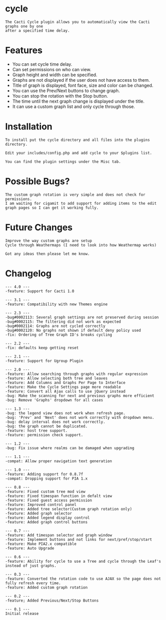 # cycle
 
    The Cacti Cycle plugin allows you to automatically view the Cacti graphs one by one
    after a specified time delay.

# Features

* You can set cycle time delay.
* Can set permissions on who can view.
* Graph height and width can be specified.
* Graphs are not displayed if the user does not have access to them.
* Title of graph is displayed, font face, size and color can be changed.
* You can use the Prev/Next buttons to change graph.
* You can stop the rotation with the Stop button.
* The time until the next graph change is displayed under the title.
* It can use a custom graph list and only cycle through those.

# Installation

    To install put the cycle directory and all files into the plugins directory.

    Edit your includes/config.php and add cycle to your $plugins list.

    You can find the plugin settings under the Misc tab.

# Possible Bugs?
   
    The custom graph rotation is very simple and does not check for permissions.
    I am waiting for cigamit to add support for adding items to the edit graph pages so I can get it working fully.

# Future Changes
    
    Improve the way custom graphs are setup
    Cycle through Weathermaps (I need to look into how Weathermap works)

    Got any ideas then please let me know.

# Changelog

    --- 4.0 ---
    -feature: Support for Cacti 1.0

    --- 3.1 ---
    -feature: Compatibility with new Themes engine

    --- 2.3 ---
    -bug#0002113: Several graph settings are not preserved during session
    -bug#0002115: The filtering did not work as expected 
    -bug#0002114: Graphs are not cycled correctly
    -bug#0002120: No graphs not shown if default deny policy used 
    -fix: Ordering of Tree Graph ID's breaks cycling

    --- 2.2 ---
    -fix: defaults keep getting reset

    --- 2.1 ---
    -feature: Support for Ugroup Plugin

    --- 2.0 ---
    -feature: Allow searching through graphs with regular expression
    -feature: Allow selecting both tree and leaves
    -feature: Add Columns and Graphs Per Page to Interface
    -feature: Make the Cycle Settings page more readable
    -feature: Convert all Ajax calls to use jQuery instead
    -bug: Make the scanning for next and previous graphs more efficient
    -bug: Remove 'Graphs' dropdown for all cases

    --- 1.3 ---
    -bug: the legend view does not work when refresh page.
    -bug: 'Prev' and 'Next' does not work correctly with dropdown menu.
    -bug: delay interval does not work correctly.
    -bug: the graph cannot be duplicated.
    -feature: host tree support.
    -feature: permission check support.
    
    --- 1.2 ---
    -bug: Fix issue where realms can be damaged when upgrading

    --- 1.1 ---
    -compat: Allow proper navigation text generation

    --- 1.0 ---
    -feature: Adding support for 0.8.7f
    -compat: Dropping support for PIA 1.x

    --- 0.8 ---
    -feature: Fixed custom tree mod view
    -feature: Fixed timespan function in defalt view
    -feature: Fixed guest access permission
    -feature: Improved control panel
    -feature: Added tree selector(Custom graph rotation only)
    -feature: Added graph selector
    -feature: Added legend display control
    -feature: Added graph control buttons

    --- 0.7 ---
    -feature: Add timespan selector and graph window
    -feature: Implement buttons and not links for next/pref/stop/start
    -feature: Make PIA2.x compatible
    -feature: Auto Upgrade

    --- 0.6 ---	
    -feature: Ability for cycle to use a Tree and cycle through the Leaf's instead of just graphs. 

    --- 0.3 ---
    -feature: Converted the rotation code to use AJAX so the page does not fully refresh every time.
    -feature: Added custom graph rotation
			
    --- 0.2 ---
    -feature; Added Previous/Next/Stop Buttons
			
    --- 0.1 ---
    Initial release
